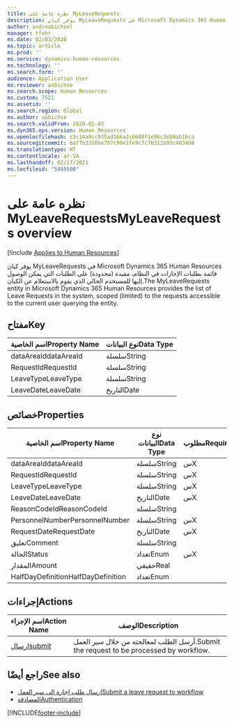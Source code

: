 ```yaml
---
title: نظره عامة على MyLeaveRequests
description: يوفر كيان MyLeaveRequests في Microsoft Dynamics 365 Human Resources قائمة بطلبات الإجازات في النظام، مقيدة (محدودة) على الطلبات التي يمكن الوصول إليها للمستخدم الحالي الذي يقوم بالاستعلام عن الكيان.
author: andreabichsel
manager: tfehr
ms.date: 02/03/2020
ms.topic: article
ms.prod: ''
ms.service: dynamics-human-resources
ms.technology: ''
ms.search.form: ''
audience: Application User
ms.reviewer: anbichse
ms.search.scope: Human Resources
ms.custom: 7521
ms.assetid: ''
ms.search.region: Global
ms.author: anbichse
ms.search.validFrom: 2020-02-03
ms.dyn365.ops.version: Human Resources
ms.openlocfilehash: c2c14a0cc935ad166a2c6600f1e96c3e09ab16ca
ms.sourcegitcommit: 6affb3316be757c99e1fe9c7c7b312b93c483408
ms.translationtype: HT
ms.contentlocale: ar-SA
ms.lasthandoff: 02/17/2021
ms.locfileid: "5465500"
---
```

# <a name="myleaverequests-overview"></a><span data-ttu-id="3c62a-103">نظره عامة على MyLeaveRequests</span><span class="sxs-lookup"><span data-stu-id="3c62a-103">MyLeaveRequests overview</span></span>

[!include [Applies to Human Resources](../includes/applies-to-hr.md)]

<span data-ttu-id="3c62a-104">يوفر كيان MyLeaveRequests في Microsoft Dynamics 365 Human Resources قائمة بطلبات الإجازات في النظام، مقيدة (محدودة) على الطلبات التي يمكن الوصول إليها للمستخدم الحالي الذي يقوم بالاستعلام عن الكيان.</span><span class="sxs-lookup"><span data-stu-id="3c62a-104">The MyLeaveRequests entity in Microsoft Dynamics 365 Human Resources provides the list of Leave Requests in the system, scoped (limited) to the requests accessible to the current user querying the entity.</span></span>

## <a name="key"></a><span data-ttu-id="3c62a-105">مفتاح</span><span class="sxs-lookup"><span data-stu-id="3c62a-105">Key</span></span>

  | <span data-ttu-id="3c62a-106">اسم الخاصية</span><span class="sxs-lookup"><span data-stu-id="3c62a-106">Property Name</span></span> | <span data-ttu-id="3c62a-107">نوع البيانات</span><span class="sxs-lookup"><span data-stu-id="3c62a-107">Data Type</span></span> |
  |---------------|-----------|
  | <span data-ttu-id="3c62a-108">dataAreaId</span><span class="sxs-lookup"><span data-stu-id="3c62a-108">dataAreaId</span></span>    | <span data-ttu-id="3c62a-109">سلسلة</span><span class="sxs-lookup"><span data-stu-id="3c62a-109">String</span></span>    |
  | <span data-ttu-id="3c62a-110">RequestId</span><span class="sxs-lookup"><span data-stu-id="3c62a-110">RequestId</span></span>     | <span data-ttu-id="3c62a-111">سلسلة</span><span class="sxs-lookup"><span data-stu-id="3c62a-111">String</span></span>    |
  | <span data-ttu-id="3c62a-112">LeaveType</span><span class="sxs-lookup"><span data-stu-id="3c62a-112">LeaveType</span></span>     | <span data-ttu-id="3c62a-113">سلسلة</span><span class="sxs-lookup"><span data-stu-id="3c62a-113">String</span></span>    |
  | <span data-ttu-id="3c62a-114">LeaveDate</span><span class="sxs-lookup"><span data-stu-id="3c62a-114">LeaveDate</span></span>     | <span data-ttu-id="3c62a-115">التاريخ</span><span class="sxs-lookup"><span data-stu-id="3c62a-115">Date</span></span>      |
  
## <a name="properties"></a><span data-ttu-id="3c62a-116">خصائص</span><span class="sxs-lookup"><span data-stu-id="3c62a-116">Properties</span></span>

  | <span data-ttu-id="3c62a-117">اسم الخاصية</span><span class="sxs-lookup"><span data-stu-id="3c62a-117">Property Name</span></span>     | <span data-ttu-id="3c62a-118">نوع البيانات</span><span class="sxs-lookup"><span data-stu-id="3c62a-118">Data Type</span></span> | <span data-ttu-id="3c62a-119">مطلوب</span><span class="sxs-lookup"><span data-stu-id="3c62a-119">Required</span></span> |
  |-------------------|-----------|----------|
  | <span data-ttu-id="3c62a-120">dataAreaId</span><span class="sxs-lookup"><span data-stu-id="3c62a-120">dataAreaId</span></span>        | <span data-ttu-id="3c62a-121">سلسلة</span><span class="sxs-lookup"><span data-stu-id="3c62a-121">String</span></span>    | <span data-ttu-id="3c62a-122">س</span><span class="sxs-lookup"><span data-stu-id="3c62a-122">X</span></span>        |
  | <span data-ttu-id="3c62a-123">RequestId</span><span class="sxs-lookup"><span data-stu-id="3c62a-123">RequestId</span></span>         | <span data-ttu-id="3c62a-124">سلسلة</span><span class="sxs-lookup"><span data-stu-id="3c62a-124">String</span></span>    | <span data-ttu-id="3c62a-125">س</span><span class="sxs-lookup"><span data-stu-id="3c62a-125">X</span></span>        |
  | <span data-ttu-id="3c62a-126">LeaveType</span><span class="sxs-lookup"><span data-stu-id="3c62a-126">LeaveType</span></span>         | <span data-ttu-id="3c62a-127">سلسلة</span><span class="sxs-lookup"><span data-stu-id="3c62a-127">String</span></span>    | <span data-ttu-id="3c62a-128">س</span><span class="sxs-lookup"><span data-stu-id="3c62a-128">X</span></span>        |
  | <span data-ttu-id="3c62a-129">LeaveDate</span><span class="sxs-lookup"><span data-stu-id="3c62a-129">LeaveDate</span></span>         | <span data-ttu-id="3c62a-130">التاريخ</span><span class="sxs-lookup"><span data-stu-id="3c62a-130">Date</span></span>      | <span data-ttu-id="3c62a-131">س</span><span class="sxs-lookup"><span data-stu-id="3c62a-131">X</span></span>        |
  | <span data-ttu-id="3c62a-132">ReasonCodeId</span><span class="sxs-lookup"><span data-stu-id="3c62a-132">ReasonCodeId</span></span>      | <span data-ttu-id="3c62a-133">سلسلة</span><span class="sxs-lookup"><span data-stu-id="3c62a-133">String</span></span>    |          |
  | <span data-ttu-id="3c62a-134">PersonnelNumber</span><span class="sxs-lookup"><span data-stu-id="3c62a-134">PersonnelNumber</span></span>   | <span data-ttu-id="3c62a-135">سلسلة</span><span class="sxs-lookup"><span data-stu-id="3c62a-135">String</span></span>    | <span data-ttu-id="3c62a-136">س</span><span class="sxs-lookup"><span data-stu-id="3c62a-136">X</span></span>        |
  | <span data-ttu-id="3c62a-137">RequestDate</span><span class="sxs-lookup"><span data-stu-id="3c62a-137">RequestDate</span></span>       | <span data-ttu-id="3c62a-138">التاريخ</span><span class="sxs-lookup"><span data-stu-id="3c62a-138">Date</span></span>      | <span data-ttu-id="3c62a-139">س</span><span class="sxs-lookup"><span data-stu-id="3c62a-139">X</span></span>        |
  | <span data-ttu-id="3c62a-140">تعليق</span><span class="sxs-lookup"><span data-stu-id="3c62a-140">Comment</span></span>           | <span data-ttu-id="3c62a-141">سلسلة</span><span class="sxs-lookup"><span data-stu-id="3c62a-141">String</span></span>    |          |
  | <span data-ttu-id="3c62a-142">الحالة</span><span class="sxs-lookup"><span data-stu-id="3c62a-142">Status</span></span>            | <span data-ttu-id="3c62a-143">تعداد</span><span class="sxs-lookup"><span data-stu-id="3c62a-143">Enum</span></span>      | <span data-ttu-id="3c62a-144">س</span><span class="sxs-lookup"><span data-stu-id="3c62a-144">X</span></span>        |
  | <span data-ttu-id="3c62a-145">‏‏المقدار</span><span class="sxs-lookup"><span data-stu-id="3c62a-145">Amount</span></span>            | <span data-ttu-id="3c62a-146">حقيقي</span><span class="sxs-lookup"><span data-stu-id="3c62a-146">Real</span></span>      |          |
  | <span data-ttu-id="3c62a-147">HalfDayDefinition</span><span class="sxs-lookup"><span data-stu-id="3c62a-147">HalfDayDefinition</span></span> | <span data-ttu-id="3c62a-148">تعداد</span><span class="sxs-lookup"><span data-stu-id="3c62a-148">Enum</span></span>      |          |

## <a name="actions"></a><span data-ttu-id="3c62a-149">إجراءات</span><span class="sxs-lookup"><span data-stu-id="3c62a-149">Actions</span></span>

 | <span data-ttu-id="3c62a-150">اسم الإجراء</span><span class="sxs-lookup"><span data-stu-id="3c62a-150">Action Name</span></span>                               | <span data-ttu-id="3c62a-151">‏‏الوصف</span><span class="sxs-lookup"><span data-stu-id="3c62a-151">Description</span></span>                                     |
 |-------------------------------------------|-------------------------------------------------|
 | [<span data-ttu-id="3c62a-152">إرسال</span><span class="sxs-lookup"><span data-stu-id="3c62a-152">submit</span></span>](hr-developer-api-myleaverequests-submit.md)   | <span data-ttu-id="3c62a-153">أرسل الطلب لمعالجته من خلال سير العمل.</span><span class="sxs-lookup"><span data-stu-id="3c62a-153">Submit the request to be processed by workflow.</span></span> |

## <a name="see-also"></a><span data-ttu-id="3c62a-154">راجع أيضًا</span><span class="sxs-lookup"><span data-stu-id="3c62a-154">See also</span></span>

- [<span data-ttu-id="3c62a-155">إرسال طلب إجازة إلى سير العمل</span><span class="sxs-lookup"><span data-stu-id="3c62a-155">Submit a leave request to workflow</span></span>](hr-developer-api-myleaverequests-submit.md)
- [<span data-ttu-id="3c62a-156">المصادقة</span><span class="sxs-lookup"><span data-stu-id="3c62a-156">Authentication</span></span>](hr-developer-api-authentication.md)

[!INCLUDE[footer-include](../includes/footer-banner.md)]